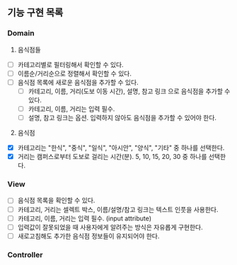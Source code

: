 ## 기능 구현 목록

### Domain

1. 음식점들

- [ ] 카테고리별로 필터링해서 확인할 수 있다.
- [ ] 이름순/거리순으로 정렬해서 확인할 수 있다.
- [ ] 음식점 목록에 새로운 음식점을 추가할 수 있다.
  - [ ] 카테고리, 이름, 거리(도보 이동 시간), 설명, 참고 링크 으로 음식점을 추가할 수 있다.
  - [ ] 카테고리, 이름, 거리는 입력 필수.
  - [ ] 설명, 참고 링크는 옵션. 입력하지 않아도 음식점을 추가할 수 있어야 한다.

2. 음식점

- [x] 카테고리는 "한식", "중식", "일식", "아시안", "양식", "기타" 중 하나를 선택한다.
- [x] 거리는 캠퍼스로부터 도보로 걸리는 시간(분). 5, 10, 15, 20, 30 중 하나를 선택한다.

### View

- [ ] 음식점 목록을 확인할 수 있다.
- [ ] 카테고리, 거리는 셀렉트 박스, 이름/설명/참고 링크는 텍스트 인풋을 사용한다.
- [ ] 카테고리, 이름, 거리는 입력 필수. (input attribute)
- [ ] 입력값이 잘못되었을 때 사용자에게 알려주는 방식은 자유롭게 구현한다.
- [ ] 새로고침해도 추가한 음식점 정보들이 유지되어야 한다.

### Controller
